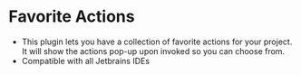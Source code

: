 # Favorite Actions
- This plugin lets you have a collection of favorite actions for your project. 
It will show the actions pop-up upon invoked so you can choose from.
- Compatible with all Jetbrains IDEs
